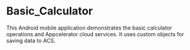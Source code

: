 Basic_Calculator
================

This Android mobile application demonstrates the basic calculator operations and Appcelerator cloud services. It uses custom objects for saving data to ACS. 
